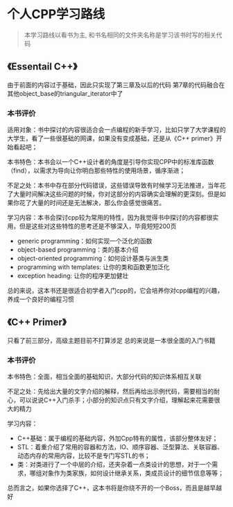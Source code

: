 # 个人CPP学习路线

> 本学习路线以看书为主, 和书名相同的文件夹名称是学习该书时写的相关代码

## 《Essentail C++》

由于前面的内容过于基础，因此只实现了第三章及以后的代码
第7章的代码融合在其他object_base的triangular_iterator中了

### 本书评价

适用对象：书中探讨的内容很适合会一点编程的新手学习，比如只学了大学课程的大学生，看了一些很基础的网课，如果没有变成基础，还是从《C++ primer》开始看起吧；

本书特色：本书会以一个C++设计者的角度是引导你实现CPP中的标准库函数（find），以需求为导向让你明白那些特性的使用场景，循序渐进；

不足之处：本书中存在部分代码错误，这些错误导致有时候学习无法推进，当年花了大量时间解决这些问题的时候，你对这部分的内容确实会理解的更深刻。但是如果你花了大量的时间还是无法解决，那么你会感觉很痛苦。

学习内容：本书会探讨cpp较为常用的特性，因为我觉得书中探讨的内容都很实用，但是这些对这些特性的思考还是不够深入，毕竟短短200页

- generic programming：如何实现一个泛化的函数
- object-based programming：类的基本介绍
- object-oriented programming：如何设计基类与派生类
- programming with templates: 让你的类和函数更加泛化
- exception heading: 让你的程序更加健壮

总的来说，这本书还是很适合初学者入门cpp的，它会培养你对cpp编程的兴趣，养成一个良好的编程习惯

## 《C++ Primer》

只看了前三部分，高级主题目前不打算涉足
总的来说是一本很全面的入门书籍

### 本书评价

本书特色：全面，相当全面的基础知识，大部分代码的知识体系相互关联

不足之处：先给出大量的文字介绍的解释，然后再给出示例代码，需要相当的耐心，可以说说C++入门杀手；小部分的知识点只有文字介绍，理解起来花需要很大的精力

学习内容：

- C++基础：属于编程的基础内容，外加Cpp特有的属性，该部分整体友好；
- STL：着重介绍了常用的容器和方法，IO、顺序容器、泛型算法、关联容器、动态内存的常用内容，比较不是专门写STL的书；
- 类：对类进行了一个中层的介绍，还夹杂着一点类设计的思想，对于一个需求，哪组对象作为类家族，如何设计继承关系，类成员设计的细节信息等等；

总而言之，如果你选择了C++，这本书将是你绕不开的一个Boss，而且是越早越好